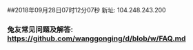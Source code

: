 ##2018年09月28日07时12分07秒 新址: 104.248.243.200
### 兔友常见问题及解答: https://github.com/wanggonging/d/blob/w/FAQ.md
